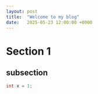 ```yaml
---
layout: post
title:  "Welcome to my blog"
date:   2025-05-23 12:00:00 +0000
---
```


# Section 1
## subsection
```C
int x = 1;
```
